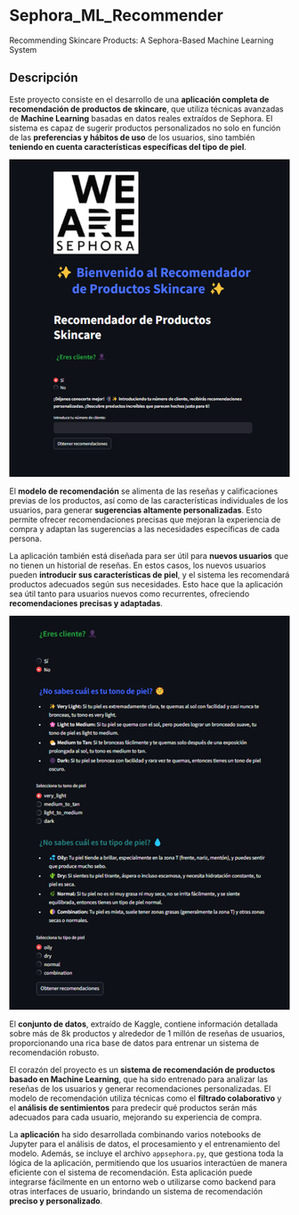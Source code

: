 # Sephora_ML_Recommender
Recommending Skincare Products: A Sephora-Based Machine Learning System

## Descripción

Este proyecto consiste en el desarrollo de una **aplicación completa de recomendación de productos de skincare**, que utiliza técnicas avanzadas de **Machine Learning** basadas en datos reales extraídos de Sephora. El sistema es capaz de sugerir productos personalizados no solo en función de las **preferencias y hábitos de uso** de los usuarios, sino también **teniendo en cuenta características específicas del tipo de piel**.

![Logo del proyecto](App_user.png)

El **modelo de recomendación** se alimenta de las reseñas y calificaciones previas de los productos, así como de las características individuales de los usuarios, para generar **sugerencias altamente personalizadas**. Esto permite ofrecer recomendaciones precisas que mejoran la experiencia de compra y adaptan las sugerencias a las necesidades específicas de cada persona.

La aplicación también está diseñada para ser útil para **nuevos usuarios** que no tienen un historial de reseñas. En estos casos, los nuevos usuarios pueden **introducir sus características de piel**, y el sistema les recomendará productos adecuados según sus necesidades. Esto hace que la aplicación sea útil tanto para usuarios nuevos como recurrentes, ofreciendo **recomendaciones precisas y adaptadas**.

![Logo del proyecto](App_newuser.png)

El **conjunto de datos**, extraído de Kaggle, contiene información detallada sobre más de 8k productos y alrededor de 1 millón de reseñas de usuarios, proporcionando una rica base de datos para entrenar un sistema de recomendación robusto.

El corazón del proyecto es un **sistema de recomendación de productos basado en Machine Learning**, que ha sido entrenado para analizar las reseñas de los usuarios y generar recomendaciones personalizadas. El modelo de recomendación utiliza técnicas como el **filtrado colaborativo** y el **análisis de sentimientos** para predecir qué productos serán más adecuados para cada usuario, mejorando su experiencia de compra.

La **aplicación** ha sido desarrollada combinando varios notebooks de Jupyter para el análisis de datos, el procesamiento y el entrenamiento del modelo. Además, se incluye el archivo `appsephora.py`, que gestiona toda la lógica de la aplicación, permitiendo que los usuarios interactúen de manera eficiente con el sistema de recomendación. Esta aplicación puede integrarse fácilmente en un entorno web o utilizarse como backend para otras interfaces de usuario, brindando un sistema de recomendación **preciso y personalizado**.

